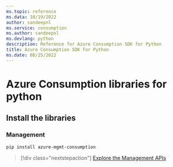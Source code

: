```yaml
---
ms.topic: reference
ms.data: 10/19/2022
author: sandeepnl
ms.service: consumption
ms.author: sandeepnl
ms.devlang: python
description: Reference for Azure Consumption SDK for Python
title: Azure Consumption SDK for Python
ms.date: 08/25/2022
---
```

# Azure Consumption libraries for python

## Install the libraries


### Management

```bash
pip install azure-mgmt-consumption
```
> [!div class="nextstepaction"]
> [Explore the Management APIs](/python/api/overview/azure/mgmt-consumption-readme)